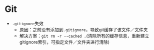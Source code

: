 # Git

- `.gitignore`失效
  - 原因：之前没有添加到`.gitignore`，导致git缓存了该文件／文件夹
  - 解决方案：`git rm -r --cached .`(清除所有的缓存信息，重新建立gitignore索引，可指定文件／文件夹进行清除)

